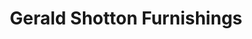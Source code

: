 ---
title: "Gerald Shotton Furnishings"
url: /hartlepool/gerald-shotton-furnishings/
shop: furniture
---